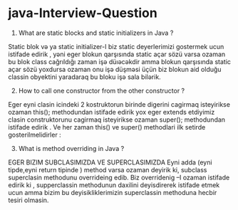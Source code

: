 ﻿# java-Interview-Question
 
1)	What are static blocks and static initializers in Java ?

Static blok və ya static initializer-I biz static deyerlerimizi gostermek ucun istifade edirik ,
yəni eger blokun qarşısında static açar sözü varsa ozaman bu blok class cağrıldığı
zaman işə düıəcəkdir amma blokun qarşısında static açar sözü yoxdursa ozaman
onu işə düşməsi üçün biz blokun aid olduğu classin obyektini yaradaraq bu bloku işə sala bilərik.

2)	How to call one constructor from the other constructor ?

Eger eyni clasin icindeki 2 kostruktorun birinde digerini cagirmaq isteyirikse ozaman this();
methodundan istifade edirik yox eger extends etdiyimiz clasin construktorunu cagirmaq isteyirikse ozaman super(); methodundan istifade edirik .
Ve her zaman this() ve super() methodlari ilk setirde gosterilmelidirler :

3)	What is method overriding in Java ?

EGER BIZIM SUBCLASIMIZDA VE SUPERCLASIMIZDA Eyni adda (eyni tipde,eyni return tipinde )
method varsa ozaman deyirik ki, subclass superclasin methodunu overrideing edib.
Biz overridenig –I ozaman istifade edirik ki , supperclassin methodunun daxilini deyisdirerek
istifade etmek ucun amma bizim bu deyisikliklerimizin  superclassin methoduna hecbir tesiri olmasin.
